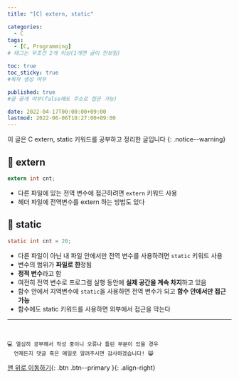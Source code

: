 ```yaml
---
title: "[C] extern, static" 

categories:
  - C
tags:
  - [C, Programming]
# 태그는 무조건 2개 이상(1개면 글이 안보임)

toc: true
toc_sticky: true
#목차 생성 여부

published: true
#글 공개 여부(false해도 주소로 접근 가능)

date: 2022-04-17T00:00:00+09:00
lastmod: 2022-06-06T10:27:00+09:00
---
```


이 글은 C extern, static 키워드를 공부하고 정리한 글입니다
{: .notice--warning}

## 📌 extern

```c
extern int cnt;
```

- 다른 파일에 있는 전역 변수에 접근하려면 `extern` 키워드 사용
- 헤더 파일에 전역변수를 extern 하는 방법도 있다


## 📌 static

```c
static int cnt = 20;
```

- 다른 파일이 아닌 내 파일 안에서만 전역 변수를 사용하려면 `static` 키워드 사용
- 변수의 범위가 **파일로 한**정됨
- **정적 변수**라고 함
- 여전히 전역 변수로 프로그램 실행 동안에 **실제 공간을 계속 차지**하고 있음
- 함수 안에서 지역변수에 `static`을 사용하면 전역 변수가 되고 **함수 안에서만 접근 가능**
- 함수에도 static 키워드를 사용하면 외부에서 접근을 막는다

***
<br>

    💻 열심히 공부해서 작성 중이니 오류나 틀린 부분이 있을 경우 
      언제든지 댓글 혹은 메일로 알려주시면 감사하겠습니다! 😸

[맨 위로 이동하기](#){: .btn .btn--primary }{: .align-right}